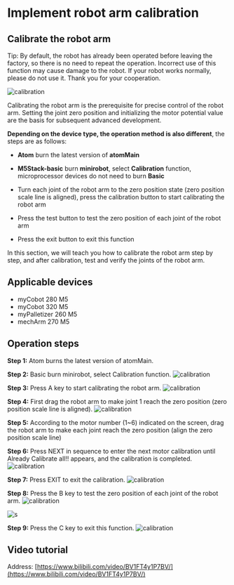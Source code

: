 # Implement robot arm calibration

## Calibrate the robot arm

Tip: By default, the robot has already been operated before leaving the factory, so there is no need to repeat the operation. Incorrect use of this function may cause damage to the robot. If your robot works normally, please do not use it. Thank you for your cooperation.

![calibration](../../../../resources/3-FunctionsAndApplications/5.3-FirmwareFunctionDescription/check/box_connect_PC.jpg)

Calibrating the robot arm is the prerequisite for precise control of the robot arm. Setting the joint zero position and initializing the motor potential value are the basis for subsequent advanced development.

**Depending on the device type, the operation method is also different**, the steps are as follows:

- **Atom** burn the latest version of **atomMain**

- **M5Stack-basic** burn **minirobot**, select **Calibration** function, microprocessor devices do not need to burn **Basic**

- Turn each joint of the robot arm to the zero position state (zero position scale line is aligned), press the calibration button to start calibrating the robot arm

- Press the test button to test the zero position of each joint of the robot arm

- Press the exit button to exit this function

In this section, we will teach you how to calibrate the robot arm step by step, and after calibration, test and verify the joints of the robot arm.

## Applicable devices

- myCobot 280 M5
- myCobot 320 M5
- myPalletizer 260 M5
- mechArm 270 M5

## Operation steps

**Step 1:** Atom burns the latest version of atomMain.

**Step 2:** Basic burn minirobot, select Calibration function.
![calibration](../../../../resources/3-FunctionsAndApplications/5.3-FirmwareFunctionDescription/check/c1.jpg)

**Step 3:** Press A key to start calibrating the robot arm.
![calibration](../../../../resources/3-FunctionsAndApplications/5.3-FirmwareFunctionDescription/check/c2.jpg)

**Step 4:** First drag the robot arm to make joint 1 reach the zero position (zero position scale line is aligned).
![calibration](../../../../resources/3-FunctionsAndApplications/5.3-FirmwareFunctionDescription/check/c3.jpg)

**Step 5:** According to the motor number (1~6) indicated on the screen, drag the robot arm to make each joint reach the zero position (align the zero position scale line)

**Step 6:** Press NEXT in sequence to enter the next motor calibration until Already Calibrate all!! appears, and the calibration is completed.
![calibration](../../../../resources/3-FunctionsAndApplications/5.3-FirmwareFunctionDescription/check/c4.jpg)

**Step 7:** Press EXIT to exit the calibration.
![calibration](../../../../resources/3-FunctionsAndApplications/5.3-FirmwareFunctionDescription/check/c5.jpg)

**Step 8:** Press the B key to test the zero position of each joint of the robot arm.
![calibration](../../../../resources/3-FunctionsAndApplications/5.3-FirmwareFunctionDescription/check/c6.jpg)

![s](../../../../resources/3-FunctionsAndApplications/5.3-FirmwareFunctionDescription/check/c7.jpg)

**Step 9:** Press the C key to exit this function.
![calibration](../../../../resources/3-FunctionsAndApplications/5.3-FirmwareFunctionDescription/check/c8.jpg)

##  Video tutorial

Address: [https://www.bilibili.com/video/BV1FT4y1P7BV/](https://www.bilibili.com/video/BV1FT4y1P7BV/)